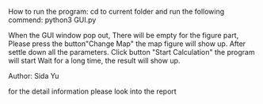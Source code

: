 How to run the program:
cd to current folder and run the following commend:
python3 GUI.py

When the GUI window pop out, There will be empty for the figure part,
Please press the button"Change Map" the map figure will show up.
After settle down all the parameters. Click button "Start Calculation" the program will start
Wait for a long time, the result will show up.

Author: Sida Yu

for the detail information please look into the report 
